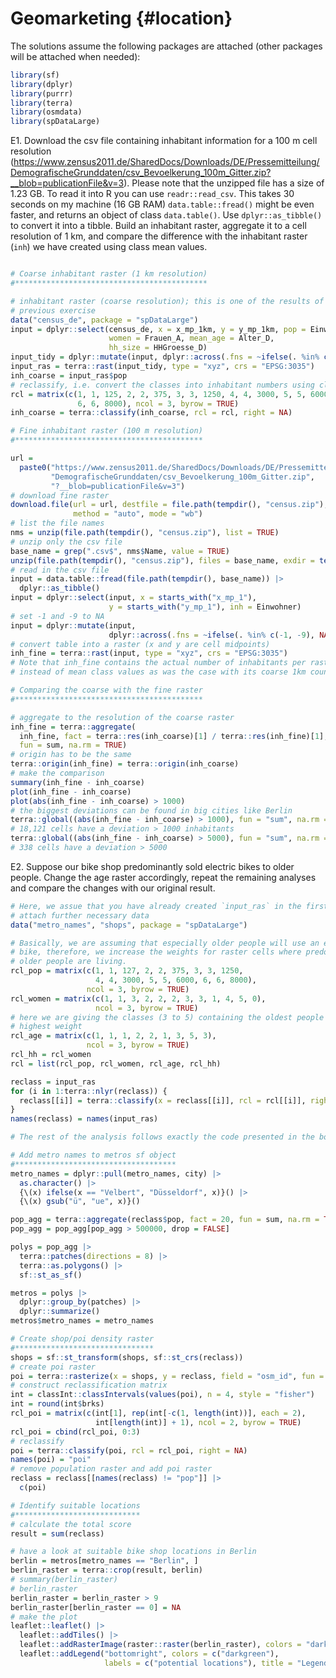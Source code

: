 # Geomarketing {#location}




The solutions assume the following packages are attached (other packages will be attached when needed):

```r
library(sf)
library(dplyr)
library(purrr)
library(terra)
library(osmdata)
library(spDataLarge)
```

E1. Download the csv file containing inhabitant information for a 100 m cell resolution (https://www.zensus2011.de/SharedDocs/Downloads/DE/Pressemitteilung/DemografischeGrunddaten/csv_Bevoelkerung_100m_Gitter.zip?__blob=publicationFile&v=3).
Please note that the unzipped file has a size of 1.23 GB.
To read it into R you can use `readr::read_csv`.
This takes 30 seconds on my machine (16 GB RAM)
`data.table::fread()` might be even faster, and returns an object of class `data.table()`.
Use `dplyr::as_tibble()` to convert it into a tibble.
Build an inhabitant raster, aggregate it to a cell resolution of 1 km, and compare the difference with the inhabitant raster (`inh`) we have created using class mean values.

```r

# Coarse inhabitant raster (1 km resolution)
#*******************************************

# inhabitant raster (coarse resolution); this is one of the results of the 
# previous exercise
data("census_de", package = "spDataLarge")
input = dplyr::select(census_de, x = x_mp_1km, y = y_mp_1km, pop = Einwohner,
                      women = Frauen_A, mean_age = Alter_D,
                      hh_size = HHGroesse_D)
input_tidy = dplyr::mutate(input, dplyr::across(.fns = ~ifelse(. %in% c(-1, -9), NA, .)))
input_ras = terra::rast(input_tidy, type = "xyz", crs = "EPSG:3035")
inh_coarse = input_ras$pop
# reclassify, i.e. convert the classes into inhabitant numbers using class means
rcl = matrix(c(1, 1, 125, 2, 2, 375, 3, 3, 1250, 4, 4, 3000, 5, 5, 6000,
               6, 6, 8000), ncol = 3, byrow = TRUE)
inh_coarse = terra::classify(inh_coarse, rcl = rcl, right = NA)

# Fine inhabitant raster (100 m resolution)
#******************************************

url =
  paste0("https://www.zensus2011.de/SharedDocs/Downloads/DE/Pressemitteilung/",
         "DemografischeGrunddaten/csv_Bevoelkerung_100m_Gitter.zip", 
         "?__blob=publicationFile&v=3")
# download fine raster
download.file(url = url, destfile = file.path(tempdir(), "census.zip"),
              method = "auto", mode = "wb")
# list the file names
nms = unzip(file.path(tempdir(), "census.zip"), list = TRUE)
# unzip only the csv file
base_name = grep(".csv$", nms$Name, value = TRUE)
unzip(file.path(tempdir(), "census.zip"), files = base_name, exdir = tempdir())
# read in the csv file
input = data.table::fread(file.path(tempdir(), base_name)) |>
  dplyr::as_tibble()
input = dplyr::select(input, x = starts_with("x_mp_1"),
                      y = starts_with("y_mp_1"), inh = Einwohner)
# set -1 and -9 to NA
input = dplyr::mutate(input,
                      dplyr::across(.fns = ~ifelse(. %in% c(-1, -9), NA, .)))
# convert table into a raster (x and y are cell midpoints)
inh_fine = terra::rast(input, type = "xyz", crs = "EPSG:3035")
# Note that inh_fine contains the actual number of inhabitants per raster cell
# instead of mean class values as was the case with its coarse 1km counterpart

# Comparing the coarse with the fine raster
#******************************************

# aggregate to the resolution of the coarse raster
inh_fine = terra::aggregate(
  inh_fine, fact = terra::res(inh_coarse)[1] / terra::res(inh_fine)[1], 
  fun = sum, na.rm = TRUE)
# origin has to be the same
terra::origin(inh_fine) = terra::origin(inh_coarse)
# make the comparison
summary(inh_fine - inh_coarse)
plot(inh_fine - inh_coarse)
plot(abs(inh_fine - inh_coarse) > 1000)
# the biggest deviations can be found in big cities like Berlin
terra::global((abs(inh_fine - inh_coarse) > 1000), fun = "sum", na.rm = TRUE)
# 18,121 cells have a deviation > 1000 inhabitants
terra::global((abs(inh_fine - inh_coarse) > 5000), fun = "sum", na.rm = TRUE)
# 338 cells have a deviation > 5000
```

E2. Suppose our bike shop predominantly sold electric bikes to older people. 
Change the age raster accordingly, repeat the remaining analyses and compare the changes with our original result.

```r
# Here, we assue that you have already created `input_ras` in the first exercise.
# attach further necessary data
data("metro_names", "shops", package = "spDataLarge")

# Basically, we are assuming that especially older people will use an electric
# bike, therefore, we increase the weights for raster cells where predominantly
# older people are living.
rcl_pop = matrix(c(1, 1, 127, 2, 2, 375, 3, 3, 1250, 
                   4, 4, 3000, 5, 5, 6000, 6, 6, 8000), 
                 ncol = 3, byrow = TRUE)
rcl_women = matrix(c(1, 1, 3, 2, 2, 2, 3, 3, 1, 4, 5, 0), 
                   ncol = 3, byrow = TRUE)
# here we are giving the classes (3 to 5) containing the oldest people the
# highest weight
rcl_age = matrix(c(1, 1, 1, 2, 2, 1, 3, 5, 3),
                 ncol = 3, byrow = TRUE)
rcl_hh = rcl_women
rcl = list(rcl_pop, rcl_women, rcl_age, rcl_hh)

reclass = input_ras
for (i in 1:terra::nlyr(reclass)) {
  reclass[[i]] = terra::classify(x = reclass[[i]], rcl = rcl[[i]], right = NA)
}
names(reclass) = names(input_ras)

# The rest of the analysis follows exactly the code presented in the book. 

# Add metro names to metros sf object
#************************************
metro_names = dplyr::pull(metro_names, city) |>
  as.character() |>
  {\(x) ifelse(x == "Velbert", "Düsseldorf", x)}() |>
  {\(x) gsub("ü", "ue", x)}()

pop_agg = terra::aggregate(reclass$pop, fact = 20, fun = sum, na.rm = TRUE)
pop_agg = pop_agg[pop_agg > 500000, drop = FALSE] 

polys = pop_agg |>
  terra::patches(directions = 8) |>
  terra::as.polygons() |>
  sf::st_as_sf()

metros = polys |>
  dplyr::group_by(patches) |>
  dplyr::summarize()
metros$metro_names = metro_names

# Create shop/poi density raster
#*******************************
shops = sf::st_transform(shops, sf::st_crs(reclass))
# create poi raster
poi = terra::rasterize(x = shops, y = reclass, field = "osm_id", fun = "length")
# construct reclassification matrix
int = classInt::classIntervals(values(poi), n = 4, style = "fisher")
int = round(int$brks)
rcl_poi = matrix(c(int[1], rep(int[-c(1, length(int))], each = 2), 
                   int[length(int)] + 1), ncol = 2, byrow = TRUE)
rcl_poi = cbind(rcl_poi, 0:3)  
# reclassify
poi = terra::classify(poi, rcl = rcl_poi, right = NA) 
names(poi) = "poi"
# remove population raster and add poi raster
reclass = reclass[[names(reclass) != "pop"]] |>
  c(poi)

# Identify suitable locations
#****************************
# calculate the total score
result = sum(reclass)

# have a look at suitable bike shop locations in Berlin
berlin = metros[metro_names == "Berlin", ]
berlin_raster = terra::crop(result, berlin)
# summary(berlin_raster)
# berlin_raster
berlin_raster = berlin_raster > 9
berlin_raster[berlin_raster == 0] = NA
# make the plot
leaflet::leaflet() |>
  leaflet::addTiles() |>
  leaflet::addRasterImage(raster::raster(berlin_raster), colors = "darkgreen", opacity = 0.8) |>
  leaflet::addLegend("bottomright", colors = c("darkgreen"), 
                     labels = c("potential locations"), title = "Legend")
```
